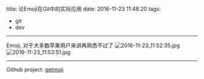 title: 论Emoji在Git中的实际应用
date: 2016-11-23 11:48:20
tags:
- git
- dev
---
Emoji, 对于大多数苹果用户来讲再熟悉不过了
![2016-11-23_11:52:35.jpg](http://7wy48o.com1.z0.glb.clouddn.com/2016-11-23_11:52:35.jpg)
![2016-11-23_11:53:51.jpg](http://7wy48o.com1.z0.glb.clouddn.com/2016-11-23_11:53:51.jpg)
















---
Github project: [getmoji](https://github.com/carloscuesta/gitmoji)
